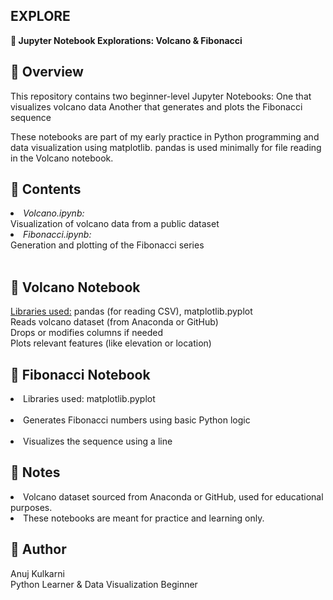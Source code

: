 ## EXPLORE
<b>📓 Jupyter Notebook Explorations: Volcano & Fibonacci</b>

## <b>📝 Overview</b>
<a>This repository contains two beginner-level Jupyter Notebooks:</a>
One that visualizes volcano data
Another that generates and plots the Fibonacci sequence

These notebooks are part of my early practice in Python programming and data visualization using matplotlib. pandas is used minimally for file reading in the Volcano notebook.
<br>

## <b>📁 Contents</b>
<li><i>Volcano.ipynb:</i></li> Visualization of volcano data from a public dataset

<li><i>Fibonacci.ipynb:</i></li> Generation and plotting of the Fibonacci series
<br><br>

## <b>🌋 Volcano Notebook</b>
<u>Libraries used:</u> pandas (for reading CSV), matplotlib.pyplot<br>
Reads volcano dataset (from Anaconda or GitHub)<br>
Drops or modifies columns if needed<br>
Plots relevant features (like elevation or location)

## <b>🔢 Fibonacci Notebook</b>
<li>Libraries used: matplotlib.pyplot</li><br>
<li>Generates Fibonacci numbers using basic Python logic</li><br>
<li>Visualizes the sequence using a line</li>

## <b>📌 Notes</b>
<li>Volcano dataset sourced from Anaconda or GitHub, used for educational purposes.</li>
<li>These notebooks are meant for practice and learning only.</li>

## <b>👤 Author</b>
Anuj Kulkarni
<br>
Python Learner & Data Visualization Beginner
